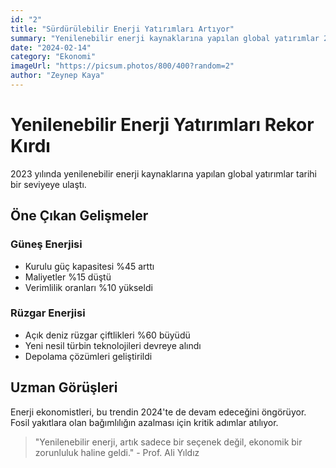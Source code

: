 ```yaml
---
id: "2"
title: "Sürdürülebilir Enerji Yatırımları Artıyor"
summary: "Yenilenebilir enerji kaynaklarına yapılan global yatırımlar 2023'te rekor seviyeye ulaştı."
date: "2024-02-14"
category: "Ekonomi"
imageUrl: "https://picsum.photos/800/400?random=2"
author: "Zeynep Kaya"
---
```


# Yenilenebilir Enerji Yatırımları Rekor Kırdı

2023 yılında yenilenebilir enerji kaynaklarına yapılan global yatırımlar tarihi bir seviyeye ulaştı. 

## Öne Çıkan Gelişmeler

### Güneş Enerjisi
- Kurulu güç kapasitesi %45 arttı
- Maliyetler %15 düştü
- Verimlilik oranları %10 yükseldi

### Rüzgar Enerjisi
- Açık deniz rüzgar çiftlikleri %60 büyüdü
- Yeni nesil türbin teknolojileri devreye alındı
- Depolama çözümleri geliştirildi

## Uzman Görüşleri

Enerji ekonomistleri, bu trendin 2024'te de devam edeceğini öngörüyor. Fosil yakıtlara olan bağımlılığın azalması için kritik adımlar atılıyor.

> "Yenilenebilir enerji, artık sadece bir seçenek değil, ekonomik bir zorunluluk haline geldi." - Prof. Ali Yıldız 